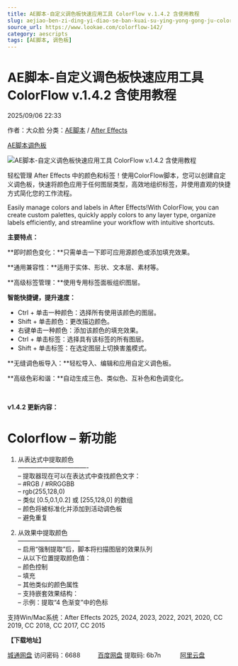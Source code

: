```yaml
---
title: AE脚本-自定义调色板快速应用工具 ColorFlow v.1.4.2 含使用教程
slug: aejiao-ben-zi-ding-yi-diao-se-ban-kuai-su-ying-yong-gong-ju-colorflow-v-1-4-2-han-shi-yong-jiao-cheng
source_url: https://www.lookae.com/colorflow-142/
category: aescripts
tags: [AE脚本, 调色板]
---
```

# AE脚本-自定义调色板快速应用工具 ColorFlow v.1.4.2 含使用教程

2025/09/06 22:33

作者：大众脸
分类：[AE脚本](https://www.lookae.com/after-effects/aescripts/) / [After Effects](https://www.lookae.com/after-effects/)

[AE脚本](https://www.lookae.com/tag/ae%e8%84%9a%e6%9c%ac/)[调色板](https://www.lookae.com/tag/%e8%b0%83%e8%89%b2%e6%9d%bf/)

![AE脚本-自定义调色板快速应用工具 ColorFlow v.1.4.2 含使用教程](https://www.lookae.com/wp-content/uploads/2025/06/ColorFlow-.jpg "AE脚本-自定义调色板快速应用工具 ColorFlow v.1.4.2 含使用教程-LookAE.com")

轻松管理 After Effects 中的颜色和标签！使用ColorFlow脚本，您可以创建自定义调色板，快速将颜色应用于任何图层类型，高效地组织标签，并使用直观的快捷方式简化您的工作流程。

Easily manage colors and labels in After Effects!With ColorFlow, you can create custom palettes, quickly apply colors to any layer type, organize labels efficiently, and streamline your workflow with intuitive shortcuts.

**主要特点：**

**即时颜色变化：**只需单击一下即可应用源颜色或添加填充效果。

**通用兼容性：**适用于实体、形状、文本层、素材等。

**高级标签管理：**使用专用标签面板组织图层。

**智能快捷键，提升速度：**

* Ctrl + 单击一种颜色：选择所有使用该颜色的图层。
* Shift + 单击颜色：更改描边颜色。
* 右键单击一种颜色：添加该颜色的填充效果。
* Ctrl + 单击标签：选择具有该标签的所有图层。
* Shift + 单击标签：在选定图层上切换害羞模式。

**无缝调色板导入：**轻松导入、编辑和应用自定义调色板。

**高级色彩和谐：**自动生成三色、类似色、互补色和色调变化。

[﻿﻿﻿](http://cloud.video.taobao.com/play/u/null/p/1/e/6/t/1/524572504250.mp4)

**v1.4.2 更新内容：**

Colorflow – 新功能  
=========================

1. 从表达式中提取颜色  
———————————-  
– 提取器现在可以在表达式中查找颜色文字：  
– #RGB / #RRGGBB  
– rgb(255,128,0)  
– 类似 [0.5,0.1,0.2] 或 [255,128,0] 的数组  
– 颜色将被标准化并添加到活动调色板  
– 避免重复

2. 从效果中提取颜色  
——————————  
– 启用“强制提取”后，脚本将扫描图层的效果队列  
– 从以下位置提取颜色值：  
– 颜色控制  
– 填充  
– 其他类似的颜色属性  
– 支持嵌套效果结构：  
– 示例：提取“4 色渐变”中的色标

支持Win/Mac系统：After Effects 2025, 2024, 2023, 2022, 2021, 2020, CC 2019, CC 2018, CC 2017, CC 2015

**【下载地址】**

[城通网盘](https://url70.ctfile.com/f/2827370-8424060469-761360?p=4431) 访问密码：6688          [百度网盘](https://pan.baidu.com/s/1Wgwtt2I32aAaMgny8FXWuA?pwd=6b7n) 提取码: 6b7n           [阿里云盘](https://www.alipan.com/s/1EzPn87GDZQ)
